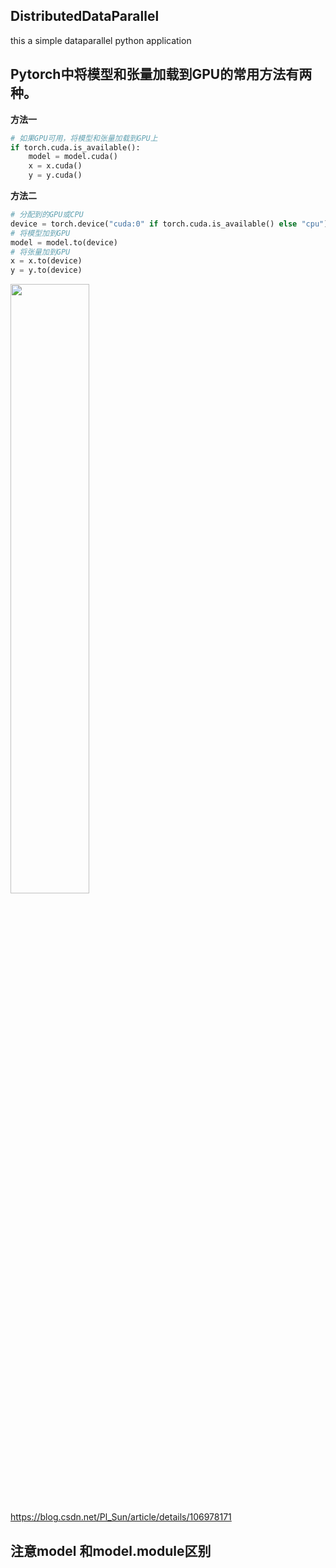 ## DistributedDataParallel
this a simple dataparallel python application


## Pytorch中将模型和张量加载到GPU的常用方法有两种。

**方法一**

```python
# 如果GPU可用，将模型和张量加载到GPU上
if torch.cuda.is_available():
    model = model.cuda()
    x = x.cuda()
    y = y.cuda()
```
**方法二**
```python
# 分配到的GPU或CPU
device = torch.device("cuda:0" if torch.cuda.is_available() else "cpu")
# 将模型加到GPU
model = model.to(device)
# 将张量加到GPU
x = x.to(device)
y = y.to(device)
```

<div align=left><img src="https://user-images.githubusercontent.com/49021250/230571742-ff2e2223-bb4f-4e1e-8100-942b8ee6b1d5.png" width="50%" height="50%"></div>


https://blog.csdn.net/Pl_Sun/article/details/106978171
## 注意model 和model.module区别
